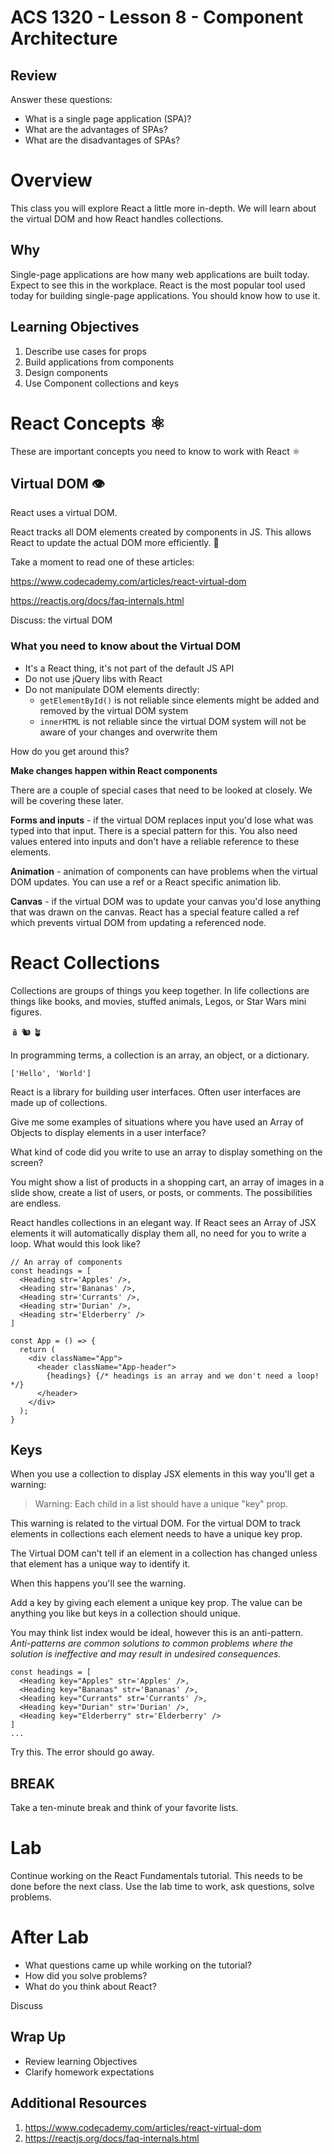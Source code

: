 <!-- .slide: data-background="./Images/header.svg" data-background-repeat="none" data-background-size="40% 40%" data-background-position="center 10%" class="header" -->
# ACS 1320 - Lesson 8 - Component Architecture

<!-- Put a link to the slides so that students can find them -->

<!-- ➡️ [**Slides**](/Syllabus-Template/Slides/Lesson1.html ':ignore') -->

<!-- > -->

## Review

<!-- > -->

Answer these questions: 

- What is a single page application (SPA)? 
- What are the advantages of SPAs? 
- What are the disadvantages of SPAs?

<!-- > -->

# Overview

This class you will explore React a little more in-depth. We will learn about the virtual DOM and how React handles collections.

<!-- > -->

## Why

Single-page applications are how many web applications are built today. Expect to see this in the workplace. React is the most popular tool used today for building single-page applications. You should know how to use it.

<!-- > -->

## Learning Objectives

1. Describe use cases for props
1. Build applications from components
1. Design components
1. Use Component collections and keys

<!-- > -->

# React Concepts ⚛️

<!-- > -->

These are important concepts you need to know to work with React ⚛️

<!-- > -->

## Virtual DOM 👁

<!-- > -->

React uses a virtual DOM. 

<!-- > -->

React tracks all DOM elements created by components in JS. This allows React to update the actual DOM more efficiently. 🧐

<!-- > -->

Take a moment to read one of these articles:

https://www.codecademy.com/articles/react-virtual-dom

https://reactjs.org/docs/faq-internals.html

<!-- > -->

Discuss: the virtual DOM

<!-- > -->

### What you need to know about the Virtual DOM

<!-- > -->

- It's a React thing, it's not part of the default JS API
- Do not use jQuery libs with React
- Do not manipulate DOM elements directly:
  - `getElementById()` is not reliable since elements might be added and removed by the virtual DOM system
  - `innerHTML` is not reliable since the virtual DOM system will not be aware of your changes and overwrite them

<!-- > -->

How do you get around this?

<!-- > -->

**Make changes happen within React components**

<!-- > -->

There are a couple of special cases that need to be looked at closely. We will be covering these later.

<!-- > -->

**Forms and inputs** - if the virtual DOM replaces input you'd lose what was typed into that input. There is a special pattern for this. You also need values entered into inputs and don't have a reliable reference to these elements.

<!-- > -->

**Animation** - animation of components can have problems when the virtual DOM updates. You can use a ref or a React specific animation lib.

<!-- > -->

**Canvas** - if the virtual DOM was to update your canvas you'd lose anything that was drawn on the canvas. React has a special feature called a ref which prevents virtual DOM from updating a referenced node.

<!-- > -->

# React Collections

<!-- > -->

Collections are groups of things you keep together. In life collections are things like books, and movies, stuffed animals, Legos, or Star Wars mini figures. 

🪆 🐿 🪴

<!-- > -->

In programming terms, a collection is an array, an object, or a dictionary.

`['Hello', 'World']`

<!-- > -->

React is a library for building user interfaces. Often user interfaces are made up of collections. 

Give me some examples of situations where you have used an Array of Objects to display elements in a user interface?

<!-- > -->

What kind of code did you write to use an array to display something on the screen?

<!-- > -->

You might show a list of products in a shopping cart, an array of images in a slide show, create a list of users, or posts, or comments. The possibilities are endless.

<!-- > -->

React handles collections in an elegant way. If React sees an Array of JSX elements it will automatically display them all, no need for you to write a loop. What would this look like?

<!-- > -->

```JS
// An array of components
const headings = [
  <Heading str='Apples' />,
  <Heading str='Bananas' />,
  <Heading str='Currants' />,
  <Heading str='Durian' />,
  <Heading str='Elderberry' />
]

const App = () => {
  return (
    <div className="App">
      <header className="App-header">
        {headings} {/* headings is an array and we don't need a loop! */}
      </header>
    </div>
  );
}
```

<!-- > -->

## Keys

<!-- > -->

When you use a collection to display JSX elements in this way you'll get a warning:

> Warning: Each child in a list should have a unique "key" prop.

<!-- > -->

This warning is related to the virtual DOM. For the virtual DOM to track elements in collections each element needs to have a unique key prop.

<!-- > -->

The Virtual DOM can't tell if an element in a collection has changed unless that element has a unique way to identify it. 

When this happens you'll see the warning.

<!-- > -->

Add a key by giving each element a unique key prop. The value can be anything you like but keys in a collection should unique.

<!-- > -->

You may think list index would be ideal, however this is an anti-pattern. *Anti-patterns are common solutions to common problems where the solution is ineffective and may result in undesired consequences.*

<!-- > -->

```JS
const headings = [
  <Heading key="Apples" str='Apples' />,
  <Heading key="Bananas" str='Bananas' />,
  <Heading key="Currants" str='Currants' />,
  <Heading key="Durian" str='Durian' />,
  <Heading key="Elderberry" str='Elderberry' />
]
...
```

Try this. The error should go away.

<!-- > -->

<!-- .slide: data-background="#087CB8" -->
## BREAK

Take a ten-minute break and think of your favorite lists.

<!-- > -->

# Lab

<!-- > -->

Continue working on the React Fundamentals tutorial. This needs to be done before the next class. Use the lab time to work, ask questions, solve problems.

<!-- > -->

# After Lab

- What questions came up while working on the tutorial?
- How did you solve problems?
- What do you think about React?

Discuss

<!-- > -->

## Wrap Up

- Review learning Objectives
- Clarify homework expectations

<!-- > -->

## Additional Resources

1. https://www.codecademy.com/articles/react-virtual-dom
1. https://reactjs.org/docs/faq-internals.html

<!-- > -->

<!-- ## Minute-by-Minute

| **Elapsed** | **Time** | **Activity** |
| ----------- | --------- | ------------ |
| 0:05 | 0:05 | Admin |
| 0:05 | 0:10 | [Overview](#overview) |
| 0:05 | 0:15 | [Learning](#learning-objectives) |
| 0:50 | 0:30 | [React Collections](#react-collection) |
| 1:00 | 0:10 | [BREAK](#break) |
| 2:00 | 1:00 | [Lab](#lab) |
| 1:00 | 0:30 | [After Lab](#after-lab) |
| 2:45 | 0:15 | [Wrap up review objectives](#wrap-up) | -->
